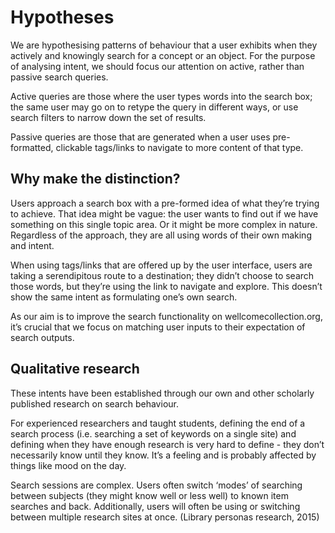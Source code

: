 # Hypotheses

We are hypothesising patterns of behaviour that a user exhibits when they actively and knowingly search for a concept or an object. For the purpose of analysing intent, we should focus our attention on active, rather than passive search queries.

Active queries are those where the user types words into the search box; the same user may go on to retype the query in different ways, or use search filters to narrow down the set of results.

Passive queries are those that are generated when a user uses pre-formatted, clickable tags/links to navigate to more content of that type. 

## Why make the distinction? 

Users approach a search box with a pre-formed idea of what they’re trying to achieve. That idea might be vague: the user wants to find out if we have something on this single topic area. Or it might be more complex in nature. Regardless of the approach, they are all using words of their own making and intent.

When using tags/links that are offered up by the user interface, users are taking a serendipitous route to a destination; they didn’t choose to search those words, but they’re using the link to navigate and explore. This doesn’t show the same intent as formulating one’s own search. 

As our aim is to improve the search functionality on wellcomecollection.org, it’s crucial that we focus on matching user inputs to their expectation of search outputs.

## Qualitative research 

These intents have been established through our own and other scholarly published research on search behaviour.

For experienced researchers and taught students, defining the end of a search process (i.e. searching a set of keywords on a single site) and defining when they have enough research is very hard to define - they don’t necessarily know until they know. It’s a feeling and is probably affected by things like mood on the day.

Search sessions are complex. Users often switch ‘modes’ of searching between subjects (they might know well or less well) to known item searches and back. Additionally, users will often be using or switching between multiple research sites at once. (Library personas research, 2015)

